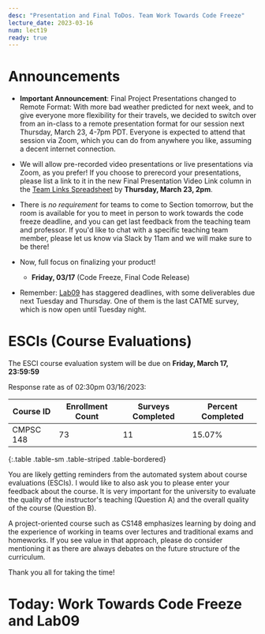 ```yaml
---
desc: "Presentation and Final ToDos. Team Work Towards Code Freeze"
lecture_date: 2023-03-16
num: lect19
ready: true
---
```


# Announcements
* **Important Announcement**: Final Project Presentations changed to Remote Format:
With more bad weather predicted for next week, and to give everyone more flexibility for their travels, we decided to switch over from an in-class to a remote presentation format for our session next Thursday, March 23, 4-7pm PDT. Everyone is expected to attend that session via Zoom, which you can do from anywhere you like, assuming a decent internet connection. 

* We will allow pre-recorded video presentations or live presentations via Zoom, as you prefer! If you choose to prerecord your presentations, please list a link to it in the new Final Presentation Video Link column in the [Team Links Spreadsheet](https://docs.google.com/spreadsheets/d/1dXhvtRPpwhPkopjN_JF59bV_RtqDguA2QaIEntIMFLk/edit?usp=sharing) by **Thursday, March 23, 2pm**.  

* There is *no requirement* for teams to come to Section tomorrow, but the room is available for you to meet in person to work towards the code freeze deadline, and you can get last feedback from the teaching team and professor. If you'd like to chat with a specific teaching team member, please let us know via Slack by 11am and we will make sure to be there!

* Now, full focus on finalizing your product! 
    * **Friday, 03/17** (Code Freeze, Final Code Release)
* Remember: [Lab09](https://ucsb-cs148.github.io/w23/lab/lab09/) has staggered deadlines, with some deliverables due next Tuesday and Thursday. One of them is the last CATME survey, which is now open until Tuesday night.

# ESCIs (Course Evaluations)

The ESCI course evaluation system will be due on **Friday, March 17, 23:59:59**

Response rate as of 02:30pm 03/16/2023:

| Course ID |	Enrollment Count	|Surveys Completed	|Percent Completed|
|-|-|-|-|
| CMPSC 148 	| 73	| 11 |	15.07% |
{:.table .table-sm .table-striped .table-bordered}

You are likely getting reminders from the automated system about course evaluations (ESCIs). I would like to also ask you to please enter your feedback about the course.  It is very important for the university to evaluate the quality of the instructor's teaching (Question A) and the overall quality of the course (Question B).

A project-oriented course such as CS148 emphasizes learning by doing and the experience of working in teams over lectures and traditional exams and homeworks. If you see value in that approach, please do consider mentioning it as there are always debates on the future structure of the curriculum.  

Thank you all for taking the time!  


# Today: Work Towards Code Freeze and Lab09 

